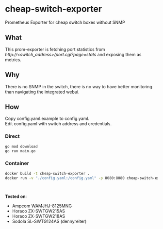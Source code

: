 # cheap-switch-exporter
Prometheus Exporter for cheap switch boxes without SNMP  

## What
This prom-exporter is fetching port statistics from *http://<switch_address>/port.cgi?page=stats* and exposing them as metrics.  

## Why
There is no SNMP in the switch, there is no way to have better monitoring than navigating the integrated webui.  

## How
Copy config.yaml.example to config.yaml.  
Edit config.yaml with switch address and credentials.  

### Direct
```bash
go mod download
go run main.go
```

### Container
```bash
docker build -t cheap-switch-exporter .
docker run -v "./config.yaml:/config.yaml" -p 8080:8080 cheap-switch-exporter
```

&nbsp;

**Tested on**:
* Ampcom WAMJHJ-8125MNG
* Horaco ZX-SWTGW215AS
* Horaco ZX-SWTGW218AS
* Sodola SL-SWTG124AS (dennyreiter)
